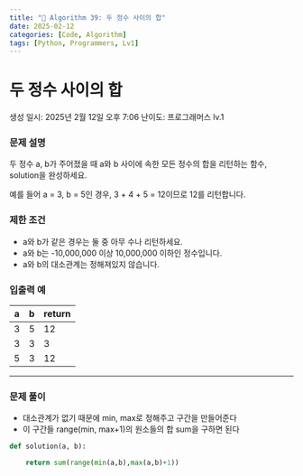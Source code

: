 ```yaml
---
title: "🧠 Algorithm 39: 두 정수 사이의 합"
date: 2025-02-12
categories: [Code, Algorithm]
tags: [Python, Programmers, Lv1]
---
```


# 두 정수 사이의 합

생성 일시: 2025년 2월 12일 오후 7:06
난이도: 프로그래머스 lv.1

### **문제 설명**

두 정수 a, b가 주어졌을 때 a와 b 사이에 속한 모든 정수의 합을 리턴하는 함수, solution을 완성하세요.

예를 들어 a = 3, b = 5인 경우, 3 + 4 + 5 = 12이므로 12를 리턴합니다.

### 제한 조건

- a와 b가 같은 경우는 둘 중 아무 수나 리턴하세요.
- a와 b는 -10,000,000 이상 10,000,000 이하인 정수입니다.
- a와 b의 대소관계는 정해져있지 않습니다.

### 입출력 예

| a | b | return |
| --- | --- | --- |
| 3 | 5 | 12 |
| 3 | 3 | 3 |
| 5 | 3 | 12 |

---

### 문제 풀이

- 대소관계가 없기 때문에 min, max로 정해주고 구간을 만들어준다
- 이 구간들 range(min, max+1)의 원소들의 합 sum을 구하면 된다

```python
def solution(a, b):

    return sum(range(min(a,b),max(a,b)+1))
```